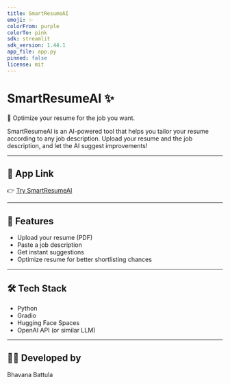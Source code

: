 ```yaml
---
title: SmartResumeAI
emoji: ✨
colorFrom: purple
colorTo: pink
sdk: streamlit
sdk_version: 1.44.1
app_file: app.py
pinned: false
license: mit
---
```

# SmartResumeAI ✨

🚀 Optimize your resume for the job you want.

SmartResumeAI is an AI-powered tool that helps you tailor your resume according to any job description. Upload your resume and the job description, and let the AI suggest improvements!

---

## 🚀 App Link
👉 [Try SmartResumeAI](https://huggingface.co/spaces/bhavana216/SmartResumeAI)

---

## 📄 Features
- Upload your resume (PDF)
- Paste a job description
- Get instant suggestions
- Optimize resume for better shortlisting chances

---

## 🛠️ Tech Stack
- Python
- Gradio
- Hugging Face Spaces
- OpenAI API (or similar LLM)

---

## 👩‍💻 Developed by
Bhavana Battula




